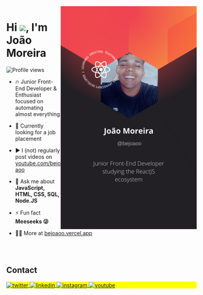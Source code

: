 <img align="right" height="590em" src="https://raw.githubusercontent.com/bejoaoo/bejoaoo/master/assets/card-perfil.png"/>
<h1 align="left">Hi <img src="https://raw.githubusercontent.com/kaueMarques/kaueMarques/master/hi.gif" height="30px">, I'm João Moreira</h1>
<p align="left"> <img src="https://komarev.com/ghpvc/?username=bejoaoo&color=yellow" alt="Profile views" /> </p>

- 🔥 Junior Front-End Developer & Enthusiast focused on automating almost everything 

- 🔭 Currently looking for a job placement

- ▶️ I (not) regularly post videos on [youtube.com/bejoaoo](https://www.youtube.com/channel/UCmMlUb-ZP6LrMX0IC1G5Hzw)

- 💬 Ask me about **JavaScript, HTML, CSS, SQL, Node.JS**

- ⚡ Fun fact **Meeseeks 😜**

- 👨‍💻 More at [bejoaoo.vercel.app](https://bejoaoo.vercel.app)

<!--

<br><br>

## 🛠 &nbsp;Tech Stack

![JavaScript](https://img.shields.io/badge/-JavaScript-05122A?style=flat&logo=javascript)&nbsp;
![Node.js](https://img.shields.io/badge/-Node.js-05122A?style=flat&logo=node.js)&nbsp;
![HTML](https://img.shields.io/badge/-HTML-05122A?style=flat&logo=HTML5)&nbsp;
![CSS](https://img.shields.io/badge/-CSS-05122A?style=flat&logo=CSS3&logoColor=1572B6)&nbsp;
![React](https://img.shields.io/badge/-React-05122A?style=flat&logo=react)&nbsp;
![Git](https://img.shields.io/badge/-Git-05122A?style=flat&logo=git)&nbsp;
![GitHub](https://img.shields.io/badge/-GitHub-05122A?style=flat&logo=github)&nbsp;
![Markdown](https://img.shields.io/badge/-Markdown-05122A?style=flat&logo=markdown)&nbsp;
![Visual Studio Code](https://img.shields.io/badge/-Visual%20Studio%20Code-05122A?style=flat&logo=visual-studio-code&logoColor=007ACC)&nbsp;
![PostgreSQL](https://img.shields.io/badge/-PostgreSQL-05122A?style=flat&logo=postgresql)&nbsp;
![SQLite](https://img.shields.io/badge/-SQLite-05122A?style=flat&logo=sqlite)&nbsp;

<br><br>

## ⚙️ &nbsp;GitHub Analytics

<p align="left">
<img width="530em" src="https://github-readme-stats.vercel.app/api?username=maykbrito&show_icons=true&theme=vision-friendly-dark" alt="maykbrito's stats"/>
<img width="530em" src="https://github-readme-stats.vercel.app/api/top-langs/?username=maykbrito&layout=compact&theme=vision-friendly-dark" alt="maykbrito's most languages"/>
</p>
-->

<br><br>

## Contact

<p align="left" style="background:yellow">
<a href="https://twitter.com/bejoaoo" target="_blank">
  <img align="center" src="https://img.shields.io/badge/-bejoaoo-05122A?style=flat&logo=twitter" alt="twitter"/>  
</a>
<a href="https://linkedin.com/in/bejoaoo" target="_blank">
  <img align="center" src="https://img.shields.io/badge/-bejoaoo-05122A?style=flat&logo=linkedin" alt="linkedin"/>
</a>
<a href="https://instagram.com/bejoaoo" target="_blank">
 <img align="center" src="https://img.shields.io/badge/-bejoaoo-05122A?style=flat&logo=instagram" alt="instagram"/>
</a>
<a href="https://www.youtube.com/channel/UCmMlUb-ZP6LrMX0IC1G5Hzw" target="_blank">
 <img align="center" src="https://img.shields.io/badge/-bejoaoo-05122A?style=flat&logo=youtube" alt="youtube"/>
</a>
</p>

<!--

<img width="490em" src="https://github-readme-twitter-gazf.vercel.app/api?id=maykbrito&layout=wide&show_reply=off&show_retweet=off" />


**maykbrito/maykbrito** is a ✨ _special_ ✨ repository because its `README.md` (this file) appears on your GitHub profile.

Here are some ideas to get you started:

- 🔭 I’m currently working on ...
- 🌱 I’m currently learning ...
- 👯 I’m looking to collaborate on ...
- 🤔 I’m looking for help with ...
- 💬 Ask me about ...
- 📫 How to reach me: ...
- 😄 Pronouns: ...
- ⚡ Fun fact: ...
-->
